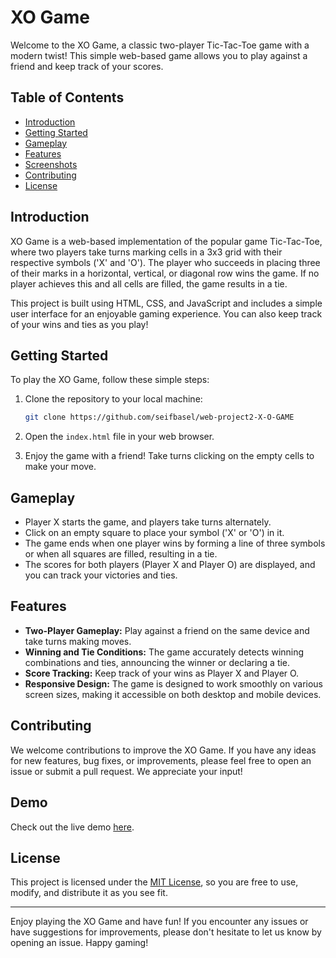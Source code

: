 # XO Game

Welcome to the XO Game, a classic two-player Tic-Tac-Toe game with a modern twist! This simple web-based game allows you to play against a friend and keep track of your scores.

## Table of Contents

- [Introduction](#introduction)
- [Getting Started](#getting-started)
- [Gameplay](#gameplay)
- [Features](#features)
- [Screenshots](#screenshots)
- [Contributing](#contributing)
- [License](#license)

## Introduction

XO Game is a web-based implementation of the popular game Tic-Tac-Toe, where two players take turns marking cells in a 3x3 grid with their respective symbols ('X' and 'O'). The player who succeeds in placing three of their marks in a horizontal, vertical, or diagonal row wins the game. If no player achieves this and all cells are filled, the game results in a tie.

This project is built using HTML, CSS, and JavaScript and includes a simple user interface for an enjoyable gaming experience. You can also keep track of your wins and ties as you play!

## Getting Started

To play the XO Game, follow these simple steps:

1. Clone the repository to your local machine:

   ```bash
   git clone https://github.com/seifbasel/web-project2-X-O-GAME
   ```

2. Open the `index.html` file in your web browser.

3. Enjoy the game with a friend! Take turns clicking on the empty cells to make your move.

## Gameplay

- Player X starts the game, and players take turns alternately.
- Click on an empty square to place your symbol ('X' or 'O') in it.
- The game ends when one player wins by forming a line of three symbols or when all squares are filled, resulting in a tie.
- The scores for both players (Player X and Player O) are displayed, and you can track your victories and ties.

## Features

- **Two-Player Gameplay:** Play against a friend on the same device and take turns making moves.
- **Winning and Tie Conditions:** The game accurately detects winning combinations and ties, announcing the winner or declaring a tie.
- **Score Tracking:** Keep track of your wins as Player X and Player O.
- **Responsive Design:** The game is designed to work smoothly on various screen sizes, making it accessible on both desktop and mobile devices.

## Contributing

We welcome contributions to improve the XO Game. If you have any ideas for new features, bug fixes, or improvements, please feel free to open an issue or submit a pull request. We appreciate your input!


## Demo

Check out the live demo [here](https://seifbasel.github.io/X-O-Game-Website/).


## License

This project is licensed under the [MIT License](LICENSE), so you are free to use, modify, and distribute it as you see fit.

---

Enjoy playing the XO Game and have fun! If you encounter any issues or have suggestions for improvements, please don't hesitate to let us know by opening an issue. Happy gaming!
